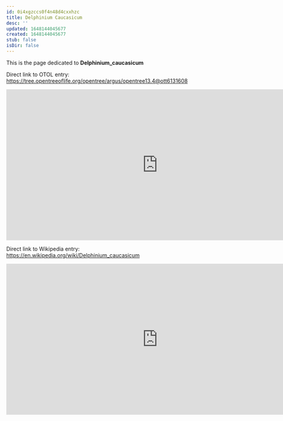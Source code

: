 ```yaml
---
id: 0i4xgzccs0f4n48d4cxxhzc
title: Delphinium Caucasicum
desc: ''
updated: 1648144045677
created: 1648144045677
stub: false
isDir: false
---
```

This is the page dedicated to **Delphinium_caucasicum**


Direct link to OTOL entry: https://tree.opentreeoflife.org/opentree/argus/opentree13.4@ott6131608



<html>
    <body>
    <iframe src="https://tree.opentreeoflife.org/opentree/argus/opentree13.4@ott6131608"
    width="800" height="400" frameborder="0" allowfullscreen> </iframe>
    </body>
</html>
    


Direct link to Wikipedia entry: https://en.wikipedia.org/wiki/Delphinium_caucasicum



<html>
    <body>
    <iframe src="https://en.wikipedia.org/wiki/Delphinium_caucasicum"
    width="800" height="400" frameborder="0" allowfullscreen> </iframe>
    </body>
</html>
    
